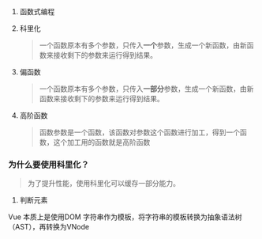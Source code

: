 1. 函数式编程
   
2. 科里化
   > 一个函数原本有多个参数，只传入**一个**参数，生成一个新函数，由新函数来接收剩下的参数来运行得到结果。
3. 偏函数
   > 一个函数原本有多个参数，只传入**一部分**参数，生成一个新函数，由新函数来接收剩下的参数来运行得到结果。
5. 高阶函数
   > 函数参数是一个函数，该函数对参数这个函数进行加工，得到一个函数，这个加工用的函数就是高阶函数

### 为什么要使用科里化？
> 为了提升性能，使用科里化可以缓存一部分能力。

   1. 判断元素

Vue 本质上是使用DOM 字符串作为模板，将字符串的模板转换为抽象语法树（AST），再转换为VNode
